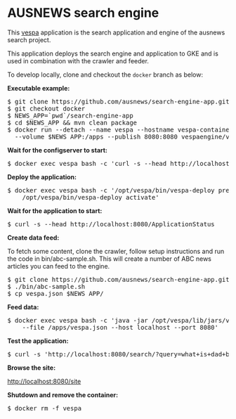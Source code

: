 # AUSNEWS search engine

This [vespa](https://vespa.ai) application is the search application and engine of the ausnews search project.

This application deploys the search engine and application to GKE and is used in combination with the crawler and feeder.

To develop locally, clone and checkout the `docker` branch as below:

**Executable example:**

<pre data-test="exec">
$ git clone https://github.com/ausnews/search-engine-app.git
$ git checkout docker
$ NEWS_APP=`pwd`/search-engine-app
$ cd $NEWS_APP &amp;&amp; mvn clean package
$ docker run --detach --name vespa --hostname vespa-container --privileged \
  --volume $NEWS_APP:/apps --publish 8080:8080 vespaengine/vespa
</pre>

**Wait for the configserver to start:**

<pre>
$ docker exec vespa bash -c 'curl -s --head http://localhost:19071/ApplicationStatus'
</pre>

**Deploy the application:**

<pre>
$ docker exec vespa bash -c '/opt/vespa/bin/vespa-deploy prepare /apps/target/application.zip && \
    /opt/vespa/bin/vespa-deploy activate'
</pre>

**Wait for the application to start:**

<pre>
$ curl -s --head http://localhost:8080/ApplicationStatus
</pre>

**Create data feed:**

To fetch some content, clone the crawler, follow setup instructions and run the code in bin/abc-sample.sh. This will create a number of ABC news articles you can feed to the engine.

<pre>
$ git clone https://github.com/ausnews/search-engine-app.git
$ ./bin/abc-sample.sh
$ cp vespa.json $NEWS_APP/
</pre>

**Feed data:**

<pre>
$ docker exec vespa bash -c 'java -jar /opt/vespa/lib/jars/vespa-http-client-jar-with-dependencies.jar \
    --file /apps/vespa.json --host localhost --port 8080'
</pre>

**Test the application:**

<pre>
$ curl -s 'http://localhost:8080/search/?query=what+is+dad+bod'
</pre>

**Browse the site:**

[http://localhost:8080/site](http://localhost:8080/site)


**Shutdown and remove the container:**

<pre data-test="after">
$ docker rm -f vespa
</pre>